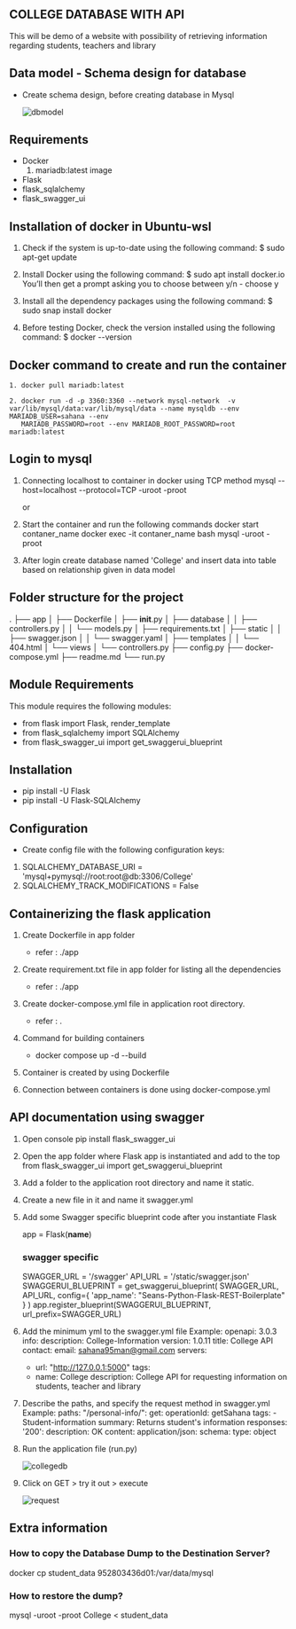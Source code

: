 ## COLLEGE DATABASE WITH API

This will be demo of a website with possibility of retrieving information regarding students, teachers and library


## Data model - Schema design for database

   - Create schema design, before creating database in Mysql
   
      ![dbmodel](https://user-images.githubusercontent.com/115713117/208238709-cd6ed3bc-3d62-45e2-ae75-7cc3f07f98bf.PNG)
      
      
## Requirements

   - Docker
      1. mariadb:latest image
   - Flask
   - flask_sqlalchemy
   - flask_swagger_ui
    
  

## Installation of docker in Ubuntu-wsl

   1. Check if the system is up-to-date using the following command:
      $ sudo apt-get update

   2. Install Docker using the following command:
      $ sudo apt install docker.io
      You’ll then get a prompt asking you to choose between y/n - choose y

   3. Install all the dependency packages using the following command:
      $ sudo snap install docker

   4. Before testing Docker, check the version installed using the following command:
      $ docker --version
      
## Docker command to create and run the container
 
    1. docker pull mariadb:latest
      
    2. docker run -d -p 3360:3360 --network mysql-network  -v var/lib/mysql/data:var/lib/mysql/data --name mysqldb --env MARIADB_USER=sahana --env
       MARIADB_PASSWORD=root --env MARIADB_ROOT_PASSWORD=root  mariadb:latest
       
## Login to mysql

  1. Connecting localhost to container in docker using TCP method
     mysql --host=localhost --protocol=TCP -uroot -proot
     
     or
     
  2. Start the container and run the following commands
     docker start contaner_name
     docker exec -it contaner_name bash
     mysql -uroot -proot
     
  3. After login create database named 'College' and insert data into table based on relationship given in data model
  

## Folder structure for the project

.
├── app
│   ├── Dockerfile
│   ├── __init__.py
│   ├── database
│   │   ├── controllers.py
│   │   └── models.py
│   ├── requirements.txt
│   ├── static
│   │   ├── swagger.json
│   │   └── swagger.yaml
│   ├── templates
│   │   └── 404.html
│   └── views
│       └── controllers.py
├── config.py
├── docker-compose.yml
├── readme.md
└── run.py


## Module Requirements

This module requires the following modules:

- from flask import Flask, render_template
- from flask_sqlalchemy import SQLAlchemy
- from flask_swagger_ui import get_swaggerui_blueprint

## Installation

- pip install -U Flask
- pip install -U Flask-SQLAlchemy

## Configuration

- Create config file with the following configuration keys:

1. SQLALCHEMY_DATABASE_URI = 'mysql+pymysql://root:root@db:3306/College'
2. SQLALCHEMY_TRACK_MODIFICATIONS = False


## Containerizing the flask application

1. Create Dockerfile in app folder
   - refer : ./app
   
2. Create requirement.txt file in app folder for listing all the dependencies
   - refer : ./app
   
3. Create docker-compose.yml file in application root directory.
   - refer : .
   
4. Command for building containers
   - docker compose up -d --build
   
5. Container is created by using Dockerfile

6. Connection between containers is done using docker-compose.yml

## API documentation using swagger

1. Open console
    pip install flask_swagger_ui
    
2. Open the app folder where Flask app is instantiated and add to the top
    from flask_swagger_ui import get_swaggerui_blueprint
    
3. Add a folder to the application root directory and name it static.

4. Create a new file in it and name it swagger.yml

5. Add some Swagger specific blueprint code after you instantiate Flask

   app = Flask(__name__)

   ### swagger specific ###
   SWAGGER_URL = '/swagger'
   API_URL = '/static/swagger.json'
   SWAGGERUI_BLUEPRINT = get_swaggerui_blueprint(
       SWAGGER_URL,
       API_URL,
       config={
           'app_name': "Seans-Python-Flask-REST-Boilerplate"
       }
   )
   app.register_blueprint(SWAGGERUI_BLUEPRINT, url_prefix=SWAGGER_URL)
    
6. Add the minimum yml to the swagger.yml file 
     Example:
      openapi: 3.0.3
     info:
       description: College-Information
       version: 1.0.11
       title: College API
       contact:
         email: sahana95man@gmail.com
     servers:
     - url: "http://127.0.0.1:5000"
     tags:
     - name: College
       description: College API for requesting information on students, teacher and library
    
7. Describe the paths, and specify the request method in swagger.yml
   Example:
    paths:
   "/personal-info/":
     get:
       operationId: getSahana
       tags:
       - Student-information
       summary: Returns student's information
       responses:
         '200':
           description: OK
           content:
             application/json:
               schema:
                 type: object
                 
8. Run the application file (run.py)

   ![collegedb](https://user-images.githubusercontent.com/115713117/208236786-f13cfe0d-7d2d-4755-9399-1918ac5d7372.PNG)

9. Click on GET > try it out > execute

   ![request](https://user-images.githubusercontent.com/115713117/208237350-433d6f23-b899-4296-a633-5dd9a0ca3aec.PNG)


    
## Extra information

### How to copy the Database Dump to the Destination Server?
docker cp student_data 952803436d01:/var/data/mysql


### How to restore the dump?
 mysql -uroot -proot College < student_data


